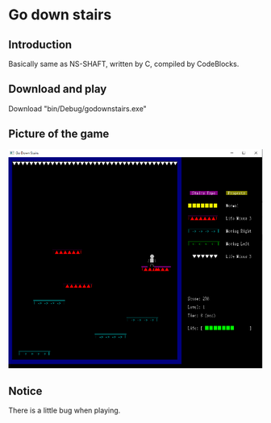 # Go down stairs

## Introduction

Basically same as NS-SHAFT, written by C, compiled by CodeBlocks.

## Download and play

Download "bin/Debug/godownstairs.exe"

## Picture of the game
![picture](https://github.com/teng2023/go-down-stairs/blob/main/picture.png)

## Notice

There is a little bug when playing.
